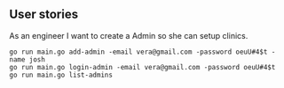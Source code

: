 ## User stories
As an engineer I want to create a Admin so she can setup clinics.

```
go run main.go add-admin -email vera@gmail.com -password oeuU#4$t -name josh
go run main.go login-admin -email vera@gmail.com -password oeuU#4$t
go run main.go list-admins
```
